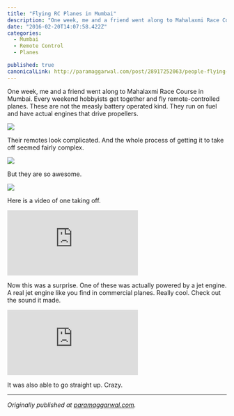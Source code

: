 ```yaml
---
title: "Flying RC Planes in Mumbai"
description: "One week, me and a friend went along to Mahalaxmi Race Course in Mumbai. Every weekend hobbyists get together and fly remote-controlled planes. These are not the measly battery operated kind. They…"
date: "2016-02-20T14:07:58.422Z"
categories: 
  - Mumbai
  - Remote Control
  - Planes

published: true
canonicalLink: http://paramaggarwal.com/post/28917252063/people-flying-rc-planes
---
```


One week, me and a friend went along to Mahalaxmi Race Course in Mumbai. Every weekend hobbyists get together and fly remote-controlled planes. These are not the measly battery operated kind. They run on fuel and have actual engines that drive propellers.

![](/img/0*cdA-5zHHspx1nmMb.jpg)

Their remotes look complicated. And the whole process of getting it to take off seemed fairly complex.

![](/img/0*wLnoK7dAt_fsRSKP.jpg)

But they are so awesome.

![](/img/0*hPxzytkL5Tga9xA3.jpg)

Here is a video of one taking off.

<Embed src="https://player.vimeo.com/video/47101130" aspectRatio={1.3329999999999997} />

Now this was a surprise. One of these was actually powered by a jet engine. A real jet engine like you find in commercial planes. Really cool. Check out the sound it made.

<Embed src="https://player.vimeo.com/video/47092511" aspectRatio={1.3329999999999997} />

It was also able to go straight up. Crazy.

---

_Originally published at_ [_paramaggarwal.com_](http://paramaggarwal.com/post/28917252063/people-flying-rc-planes)_._

